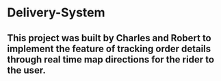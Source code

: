# Delivery-System
## This project was built by Charles and Robert to implement the feature of tracking order details through real time map directions for the rider to the user.
